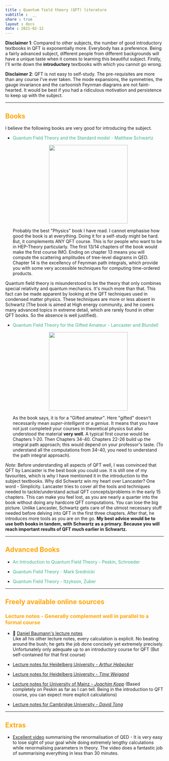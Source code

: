 ```yaml
---
title : Quantum field theory (QFT) literature
subtitle :  __
share : true
layout : docs
date : 2021-02-12
---
```


**Disclaimer 1**:  Compared to other subjects, the number of good introductory textbooks in QFT is exponentially more. Everybody has a preference. Being a fairly advanced subject, different people from different backgrounds will have a unique taste when it comes to learning this beautiful subject. Firstly, I'll write down the **introductory** textbooks with which you cannot go wrong.

**Disclaimer 2**: QFT is not easy to self-study. The pre-requisites are more than any course I've ever taken. The mode expansions, the symmetries, the gauge invariance and the cartoonish Feynman diagrams are not faint-hearted. It would be best if you had a ridiculous motivation and persistence to keep up with the subject. 
<hr>

## <span style="color:orange"> Books  </span>
I believe the following books are very good for introducing the subject.

- <span style = "color:#3db18b"> Quantum Field Theory and the Standard model - Matthew Schwartz </span> 
  <p align="center">
  <img src="/files/book_covers/qft_schwartz.png"  width="250"></p>
  Probably the best "Physics" book I have read. I cannot emphasise how good the book is at everything. Doing it for a self-study might be hard. But, it complements ANY QFT course. This is for people who want to be in HEP-Theory particularly. The first 13/14 chapters of the book would make the first course IMO. Ending on chapter 13 means you will compute the scattering amplitudes of tree-level diagrams in QED. Chapter 14 is the excellency of Feynman path integrals, which provide you with some very accessible techniques for computing time-ordered products.

Quantum field theory is misunderstood to be the theory that only combines special relativity and quantum mechanics. It's much more than that. This fact can be made apparent by looking at the QFT techniques used in condensed matter physics. These techniques are more or less absent in Schwartz (The book is aimed at High energy community, and he covers many advanced topics in extreme detail, which are rarely found in other QFT books. So the absence is well justified).

- <span style = "color:#3db18b"> Quantum Field Theory for the Gifted Amateur - Lancaster and Blundell </span> 
  <p align="center">
  <img src="/files/book_covers/qft_lancaster.jpg"  width="250"></p>

  As the book says, it is for a "Gifted amateur". Here "gifted" doesn't necessarily mean *super-intelligent* or a *genius*. It means that you have not just completed your courses in theoretical physics but also understood the material **very well**. A typical first course would be Chapters 1-20. Then Chapters 34-40. Chapters 22-26 build up the integral path approach; this would depend on your professor's taste. (To understand all the computations from 34-40, you need to understand the path integral approach).

*Note*:  Before understanding all aspects of QFT well, I was convinced that QFT by Lancaster is the best book you could use. It is still one of my favourites, which is why I have mentioned it in the introduction to the subject textbooks. Why did Schwartz win my heart over Lancaster? One word - Simplicity. Lancaster tries to cover all the tools and techniques needed to tackle/understand actual QFT concepts/problems in the early 15 chapters. This can make you feel lost, as you are nearly a quarter into the book without doing any hardcore QFT computations. You can lose the big picture. Unlike Lancaster, Schwartz gets care of the utmost necessary stuff needed before delving into QFT in the first three chapters. After that, he introduces more tools as you are on the go.
**My best advice would be to use both books in tandem, with Schwartz as a primary. Because you will reach important results of QFT much earlier in Schwartz.**

<hr>

## <span style="color:orange"> Advanced Books  </span>

- <span style = "color:#3db18b"> An Introduction to Quantum Field Theory - Peskin, Schroeder</span> <br>

- <span style = "color:#3db18b"> Quantum Field Theory - Mark Srednicki </span> <br>

- <span style = "color:#3db18b"> Quantum Field Theory - Itzykson, Zuber </span> <br>

<hr>

## <span style="color:orange">Freely available online sources</span>

### <span style="color:orange"> Lecture notes - Generally complement well in parallel to a formal course </span>

- :star2: [Daniel Baumann's lecture notes](http://cosmology.amsterdam/qft/) <br>
Like all his other lecture notes, every calculation is explicit. No beating around the bush; he gets the job done concisely yet extremely precisely. Unfortunately only adequate up to an introductory course for QFT (But self-contained for that first course)

- [Lecture notes for Heidelberg University - _Arthur Hebecker_](https://www.thphys.uni-heidelberg.de/~hebecker/QFTI/Skript/main.pdf)

- [Lecture notes for Heidelberg University - _Time Weigand_](https://www.thphys.uni-heidelberg.de/~weigand/QFT2-14/SkriptQFT2.pdf)

- [Lecture notes for University of Mainz - *Joachim Kopp*](https://www.staff.uni-mainz.de/jkopp/qft2-2016-material/lecture-notes.pdf) (Based completely on Peskin as far as I can tell. Being in the introduction to QFT course, you can expect more explicit calculations)

- [Lecture notes for Cambridge University - *David Tong*](https://www.damtp.cam.ac.uk/user/tong/qft/qft.pdf)

<hr>

## <span style="color:orange"> Extras </span>
- [Excellent video](https://www.youtube.com/watch?v=NZkX0uT8gtM) summarising the renormalisation of QED - It is very easy to lose sight of your goal while doing extremely lengthy calculations while renormalising parameters in theory. The video does a fantastic job of summarising everything in less than 30 minutes.


